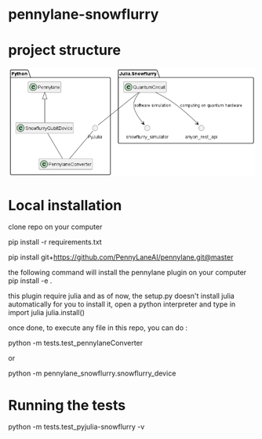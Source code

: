 # pennylane-snowflurry

# project structure

![puml diagram](/doc/interaction_diagram.png)

# Local installation
clone repo on your computer

pip install -r requirements.txt

pip install git+https://github.com/PennyLaneAI/pennylane.git@master

the following command will install the pennylane plugin on your computer
pip install -e .

this plugin require julia and as of now, the setup.py doesn't install julia automatically for you
to install it, open a python interpreter and type in
import julia
julia.install()

once done, to execute any file in this repo, you can do :

python -m tests.test_pennylaneConverter

or

python -m pennylane_snowflurry.snowflurry_device




# Running the tests

python -m tests.test_pyjulia-snowflurry -v